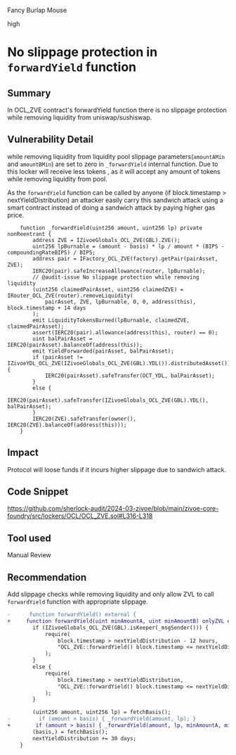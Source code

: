 Fancy Burlap Mouse

high

# No slippage protection in `forwardYield` function

## Summary

In OCL_ZVE  contract's forwardYield function there is no slippage protection while removing liquidity from uniswap/sushiswap.

## Vulnerability Detail

while removing liquidity from liquidity pool slippage parameters(`amountAMin` and `amountBMin`) are set to zero in `_forwardYield` internal function. Due to this locker will receive less tokens , as it will accept any amount of tokens while removing liquidity from pool. 

As the `forwardYield` function can be called by anyone (if block.timestamp > nextYieldDistribution) an attacker easily carry this sandwich attack using a smart contract instead of doing a sandwich attack by paying higher gas price.

```solidity
    function _forwardYield(uint256 amount, uint256 lp) private nonReentrant {
        address ZVE = IZivoeGlobals_OCL_ZVE(GBL).ZVE();
        uint256 lpBurnable = (amount - basis) * lp / amount * (BIPS - compoundingRateBIPS) / BIPS;
        address pair = IFactory_OCL_ZVE(factory).getPair(pairAsset, ZVE);
        IERC20(pair).safeIncreaseAllowance(router, lpBurnable);
        // @audit-issue No slippage protection while removing liquidity
        (uint256 claimedPairAsset, uint256 claimedZVE) = IRouter_OCL_ZVE(router).removeLiquidity(
            pairAsset, ZVE, lpBurnable, 0, 0, address(this), block.timestamp + 14 days
        );
        emit LiquidityTokensBurned(lpBurnable, claimedZVE, claimedPairAsset);
        assert(IERC20(pair).allowance(address(this), router) == 0);
        uint balPairAsset = IERC20(pairAsset).balanceOf(address(this));
        emit YieldForwarded(pairAsset, balPairAsset);
        if (pairAsset != IZivoeYDL_OCL_ZVE(IZivoeGlobals_OCL_ZVE(GBL).YDL()).distributedAsset()) {
            IERC20(pairAsset).safeTransfer(OCT_YDL, balPairAsset);
        }
        else {
            IERC20(pairAsset).safeTransfer(IZivoeGlobals_OCL_ZVE(GBL).YDL(), balPairAsset);
        }
        IERC20(ZVE).safeTransfer(owner(), IERC20(ZVE).balanceOf(address(this)));
    }
```

## Impact
Protocol will loose funds if it incurs higher slippage due to sandwich attack.

## Code Snippet

https://github.com/sherlock-audit/2024-03-zivoe/blob/main/zivoe-core-foundry/src/lockers/OCL/OCL_ZVE.sol#L316-L318

## Tool used

Manual Review

## Recommendation

Add slippage checks while removing liquidity and only allow ZVL to call `forwardYield` function with appropriate slippage.

```diff
-      function forwardYield() external {
+     function forwardYield(uint minAmountA, uint minAmountB) onlyZVL external {
        if (IZivoeGlobals_OCL_ZVE(GBL).isKeeper(_msgSender())) {
            require(
                block.timestamp > nextYieldDistribution - 12 hours, 
                "OCL_ZVE::forwardYield() block.timestamp <= nextYieldDistribution - 12 hours"
            );
        }
        else {
            require(
                block.timestamp > nextYieldDistribution, 
                "OCL_ZVE::forwardYield() block.timestamp <= nextYieldDistribution"
            );
        }

        (uint256 amount, uint256 lp) = fetchBasis();
-         if (amount > basis) { _forwardYield(amount, lp); }
+        if (amount > basis) { _forwardYield(amount, lp, minAmountA, minAmountA); }
        (basis,) = fetchBasis();
        nextYieldDistribution += 30 days;
    }
```    

